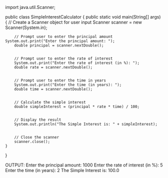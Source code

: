 import java.util.Scanner;


public class SimpleInterestCalculator {
    public static void main(String[] args) {
        // Create a Scanner object for user input
        Scanner scanner = new Scanner(System.in);


        // Prompt user to enter the principal amount
    System.out.print("Enter the principal amount: ");
        double principal = scanner.nextDouble();


        // Prompt user to enter the rate of interest
        System.out.print("Enter the rate of interest (in %): ");
        double rate = scanner.nextDouble();


        // Prompt user to enter the time in years
        System.out.print("Enter the time (in years): ");
        double time = scanner.nextDouble();


        // Calculate the simple interest
        double simpleInterest = (principal * rate * time) / 100;


        // Display the result
        System.out.println("The Simple Interest is: " + simpleInterest);


        // Close the scanner
        scanner.close();
    }
}


OUTPUT:
Enter the principal amount: 1000
Enter the rate of interest (in %): 5
Enter the time (in years): 2
The Simple Interest is: 100.0

